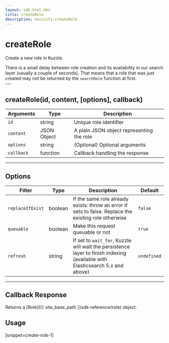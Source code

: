 ```yaml
---
layout: sdk.html.hbs
title: createRole
description: Security:createRole
---
```

  

# createRole
Create a new role in Kuzzle.

<aside class="notice">
There is a small delay between role creation and its availability in our search layer (usually a couple of seconds).
That means that a role that was just created may not be returned by the <code>searchRole</code> function at first.
</aside>
---

## createRole(id, content, [options], callback)

| Arguments | Type | Description |
|---------------|---------|----------------------------------------|
| ``id`` | string | Unique role identifier |
| ``content`` | JSON Object | A plain JSON object representing the role |
| ``options`` | string | (Optional) Optional arguments |
| ``callback`` | function | Callback handling the response |

---

## Options

| Filter | Type | Description | Default |
|---------------|---------|----------------------------------------|---------|
| ``replaceIfExist`` | boolean | If the same role already exists: throw an error if sets to false. Replace the existing role otherwise | ``false`` |
| ``queuable`` | boolean | Make this request queuable or not  | ``true`` |
| ``refresh`` | string | If set to ``wait_for``, Kuzzle will wait the persistence layer to finish indexing (available with Elasticsearch 5.x and above) | ``undefined`` |

---

## Callback Response

Returns a [Role]({{ site_base_path }}sdk-reference/role) object.

## Usage

[snippet=create-role-1]
